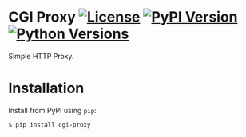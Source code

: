 # CGI Proxy [![License](http://img.shields.io/:license-apache-blue.svg)](http://www.apache.org/licenses/LICENSE-2.0.html) [![PyPI Version](https://img.shields.io/pypi/v/cgi-proxy.svg)](https://pypi.org/project/cgi-proxy/) [![Python Versions](https://img.shields.io/pypi/pyversions/cgi-proxy.svg)](https://pypi.org/project/cgi-proxy/)

Simple HTTP Proxy.

# Installation

Install from PyPI using `pip`:

```bash
$ pip install cgi-proxy
```
